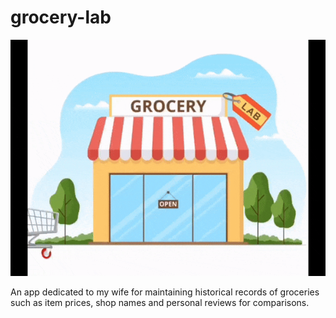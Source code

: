 # grocery-lab
![](./grocery-lab.gif)

An app dedicated to my wife for maintaining historical records of groceries such as item prices, shop names and personal reviews for comparisons.
